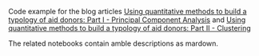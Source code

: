 Code example for the blog articles [Using quantitative methods to build a typology of aid donors: Part I - Principal Component Analysis](https://sebastianpaulo.net/blog/using-quantitative-methods-to-build-a-typology-of-aid-donors-part-i-principal-component-analysis/) and [Using quantitative methods to build a typology of aid donors: Part II - Clustering](https://sebastianpaulo.net/blog/using-quantitative-methods-to-build-a-typology-of-aid-donors-part-ii-clustering/)

The related notebooks contain amble descriptions as mardown.